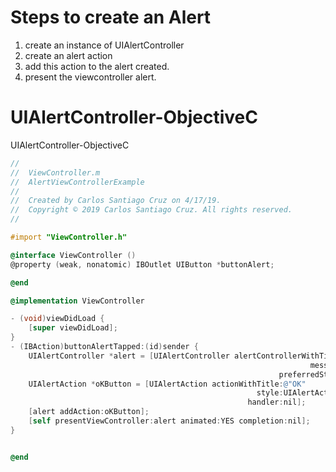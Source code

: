# Steps to create an Alert

1. create an instance of UIAlertController
2. create an alert action
3. add this action to the alert created.
4. present the viewcontroller alert.

# UIAlertController-ObjectiveC
UIAlertController-ObjectiveC

``` objective-c
//
//  ViewController.m
//  AlertViewControllerExample
//
//  Created by Carlos Santiago Cruz on 4/17/19.
//  Copyright © 2019 Carlos Santiago Cruz. All rights reserved.
//

#import "ViewController.h"

@interface ViewController ()
@property (weak, nonatomic) IBOutlet UIButton *buttonAlert;

@end

@implementation ViewController

- (void)viewDidLoad {
    [super viewDidLoad];
}
- (IBAction)buttonAlertTapped:(id)sender {
    UIAlertController *alert = [UIAlertController alertControllerWithTitle:@"Alert"
                                                                   message:@"This is simple alert"
                                                            preferredStyle:UIAlertControllerStyleAlert];
    UIAlertAction *oKButton = [UIAlertAction actionWithTitle:@"OK"
                                                       style:UIAlertActionStyleDefault
                                                     handler:nil];
    [alert addAction:oKButton];
    [self presentViewController:alert animated:YES completion:nil];
}


@end
```


